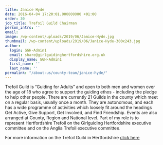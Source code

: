 ```yaml
---
title: Janice Hyde
date: 2016-04-04 17:20:01.000000000 +01:00
order: 30
job_title: Trefoil Guild Chairman
person_intro: ''
email:
image: /wp-content/uploads/2019/06/Janice-Hyde.jpg
thumbnail: /wp-content/uploads/2019/06/Janice-Hyde-300x243.jpg
author:
  login: GGH-Admin1
  email: share@girlguidinghertfordshire.org.uk
  display_name: GGH-Admin1
  first_name: ''
  last_name: ''
permalink: "/about-us/county-team/janice-hyde/"
---
```

Trefoil Guild is “Guiding for Adults” and open to both men and women over the age of 18 who agree to support the guiding ethos - including the pledge to help other people. There are currently 21 Guilds in the county which meet on a regular basis, usually once a month. They are autonomous, and each has a wide programme of activities which loosely fit around the headings Get Active, Give Support, Get Involved, and Find Friendship. Events are also arranged at County, Region and National level. Part of my role is to represent Hertfordshire Trefoil on the Girlguiding Hertfordshire executive committee and on the Anglia Trefoil executive committee.

For more information on the Trefoil Guild in Hertfordshire <a href="https://www.dropbox.com/s/jnrgnz62bauv1zo/County%20Trefoil%20Guild%20Information.pdf?dl=0" target="_blank" rel="noopener">click here</a>
